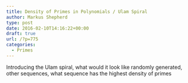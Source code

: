 ```yaml
---
title: Density of Primes in Polynomials / Ulam Spiral
author: Markus Shepherd
type: post
date: 2016-02-10T14:16:22+00:00
draft: true
url: /?p=775
categories:
  - Primes
---
```

Introducing the Ulam spiral, what would it look like randomly generated, other sequences, what sequence has the highest density of primes
